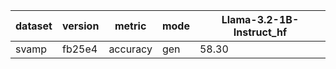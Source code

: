 | dataset | version | metric | mode | Llama-3.2-1B-Instruct_hf |
|----- | ----- | ----- | ----- | -----|
| svamp | fb25e4 | accuracy | gen | 58.30 |
